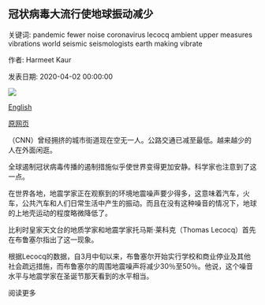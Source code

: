 ## 冠状病毒大流行使地球振动减少

关键词: pandemic fewer noise coronavirus lecocq ambient upper measures vibrations world seismic seismologists earth making vibrate

作者: Harmeet Kaur

发表日期: 2020-04-02 00:00:00

![](https://cdn.cnn.com/cnnnext/dam/assets/150422120801-earth-from-space-super-169.jpg)

[English](The%20coronavirus%20pandemic%20is%20making%20Earth%20vibrate%20less.md)

[原网页](https://edition.cnn.com/2020/04/02/world/coronavirus-earth-seismic-noise-scn-trnd/index.html)

（CNN）曾经拥挤的城市街道现在空无一人。公路交通已减至最低。越来越少的人在外面闲逛。

全球遏制冠状病毒传播的遏制措施似乎使世界变得更加安静。科学家也注意到了这一点。

在世界各地，地震学家正在观察到的环境地震噪声要少得多，这意味着汽车，火车，公共汽车和人们日常生活中产生的振动。而且在没有这种噪音的情况下，地球的上地壳运动的程度略微降低了。

比利时皇家天文台的地质学家和地震学家托马斯·莱科克（Thomas Lecocq）首先在布鲁塞尔指出了这一现象。

根据Lecocq的数据，自3月中旬以来，布鲁塞尔开始实行学校和商业停业及其他社会疏远措施，而布鲁塞尔的周围地震噪声将减少30％至50％。他说，这个噪音水平与地震学家在圣诞节那天看到的水平相当。

阅读更多